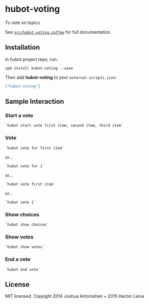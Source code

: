 # hubot-voting

To vote on topics

See [`src/hubot-voting.coffee`](src/hubot-voting.coffee) for full documentation.

## Installation

In hubot project repo, run:

`npm install hubot-voting --save`

Then add **hubot-voting** to your `external-scripts.json`:

```json
["hubot-voting"]
```

## Sample Interaction

### Start a vote

    `hubot start vote first item, second item, third item`

### Vote

    `hubot vote for first item`

or...

    `hubot vote for 1`

or...

    `hubot vote first item`

or...

    `hubot vote 1`

### Show choices

    `hubot show choices`

### Show votes

    `hubot show votes`

### End a vote

    `hubot end vote`

## License

MIT licensed. Copyight 2014 Joshua Antonishen + 2015 Hector Leiva
